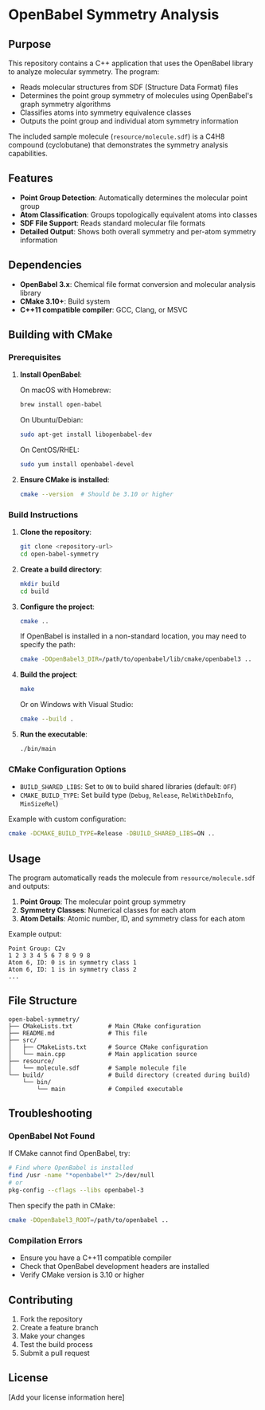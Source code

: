 # OpenBabel Symmetry Analysis

## Purpose

This repository contains a C++ application that uses the OpenBabel library to analyze molecular symmetry. The program:

- Reads molecular structures from SDF (Structure Data Format) files
- Determines the point group symmetry of molecules using OpenBabel's graph symmetry algorithms
- Classifies atoms into symmetry equivalence classes
- Outputs the point group and individual atom symmetry information

The included sample molecule (`resource/molecule.sdf`) is a C4H8 compound (cyclobutane) that demonstrates the symmetry analysis capabilities.

## Features

- **Point Group Detection**: Automatically determines the molecular point group
- **Atom Classification**: Groups topologically equivalent atoms into classes
- **SDF File Support**: Reads standard molecular file formats
- **Detailed Output**: Shows both overall symmetry and per-atom symmetry information

## Dependencies

- **OpenBabel 3.x**: Chemical file format conversion and molecular analysis library
- **CMake 3.10+**: Build system
- **C++11 compatible compiler**: GCC, Clang, or MSVC

## Building with CMake

### Prerequisites

1. **Install OpenBabel**:
   
   On macOS with Homebrew:
   ```bash
   brew install open-babel
   ```
   
   On Ubuntu/Debian:
   ```bash
   sudo apt-get install libopenbabel-dev
   ```
   
   On CentOS/RHEL:
   ```bash
   sudo yum install openbabel-devel
   ```

2. **Ensure CMake is installed**:
   ```bash
   cmake --version  # Should be 3.10 or higher
   ```

### Build Instructions

1. **Clone the repository**:
   ```bash
   git clone <repository-url>
   cd open-babel-symmetry
   ```

2. **Create a build directory**:
   ```bash
   mkdir build
   cd build
   ```

3. **Configure the project**:
   ```bash
   cmake ..
   ```
   
   If OpenBabel is installed in a non-standard location, you may need to specify the path:
   ```bash
   cmake -DOpenBabel3_DIR=/path/to/openbabel/lib/cmake/openbabel3 ..
   ```

4. **Build the project**:
   ```bash
   make
   ```
   
   Or on Windows with Visual Studio:
   ```bash
   cmake --build .
   ```

5. **Run the executable**:
   ```bash
   ./bin/main
   ```

### CMake Configuration Options

- `BUILD_SHARED_LIBS`: Set to `ON` to build shared libraries (default: `OFF`)
- `CMAKE_BUILD_TYPE`: Set build type (`Debug`, `Release`, `RelWithDebInfo`, `MinSizeRel`)

Example with custom configuration:
```bash
cmake -DCMAKE_BUILD_TYPE=Release -DBUILD_SHARED_LIBS=ON ..
```

## Usage

The program automatically reads the molecule from `resource/molecule.sdf` and outputs:

1. **Point Group**: The molecular point group symmetry
2. **Symmetry Classes**: Numerical classes for each atom
3. **Atom Details**: Atomic number, ID, and symmetry class for each atom

Example output:
```
Point Group: C2v
1 2 3 3 4 5 6 7 8 9 9 8
Atom 6, ID: 0 is in symmetry class 1
Atom 6, ID: 1 is in symmetry class 2
...
```

## File Structure

```
open-babel-symmetry/
├── CMakeLists.txt          # Main CMake configuration
├── README.md               # This file
├── src/
│   ├── CMakeLists.txt      # Source CMake configuration
│   └── main.cpp            # Main application source
├── resource/
│   └── molecule.sdf        # Sample molecule file
└── build/                  # Build directory (created during build)
    └── bin/
        └── main            # Compiled executable
```

## Troubleshooting

### OpenBabel Not Found
If CMake cannot find OpenBabel, try:
```bash
# Find where OpenBabel is installed
find /usr -name "*openbabel*" 2>/dev/null
# or
pkg-config --cflags --libs openbabel-3
```

Then specify the path in CMake:
```bash
cmake -DOpenBabel3_ROOT=/path/to/openbabel ..
```

### Compilation Errors
- Ensure you have a C++11 compatible compiler
- Check that OpenBabel development headers are installed
- Verify CMake version is 3.10 or higher

## Contributing

1. Fork the repository
2. Create a feature branch
3. Make your changes
4. Test the build process
5. Submit a pull request

## License

[Add your license information here]